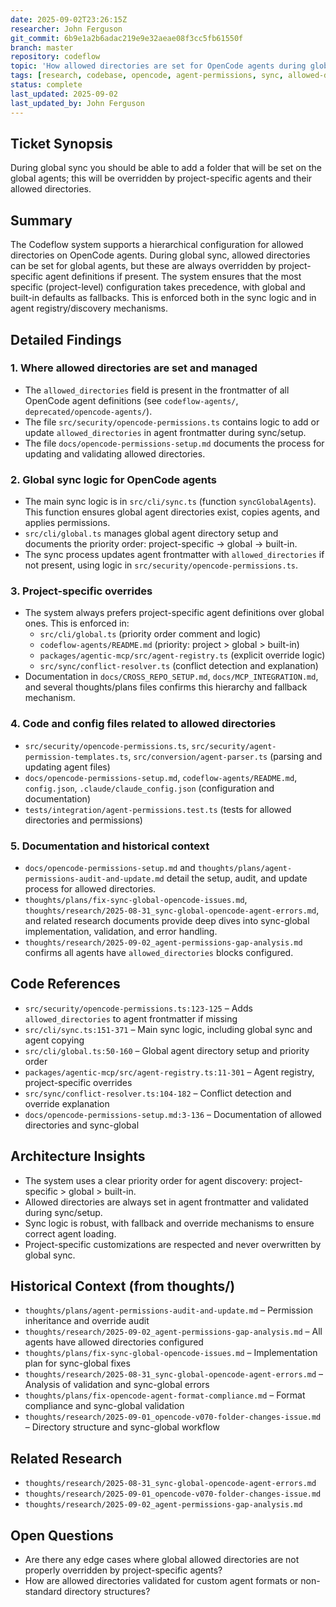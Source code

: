 ```yaml
---
date: 2025-09-02T23:26:15Z
researcher: John Ferguson
git_commit: 6b9e1a2b6adac219e9e32aeae08f3cc5fb61550f
branch: master
repository: codeflow
topic: 'How allowed directories are set for OpenCode agents during global sync, and how project-specific overrides work'
tags: [research, codebase, opencode, agent-permissions, sync, allowed-directories]
status: complete
last_updated: 2025-09-02
last_updated_by: John Ferguson
---
```


## Ticket Synopsis

During global sync you should be able to add a folder that will be set on the global agents; this will be overridden by project-specific agents and their allowed directories.

## Summary

The Codeflow system supports a hierarchical configuration for allowed directories on OpenCode agents. During global sync, allowed directories can be set for global agents, but these are always overridden by project-specific agent definitions if present. The system ensures that the most specific (project-level) configuration takes precedence, with global and built-in defaults as fallbacks. This is enforced both in the sync logic and in agent registry/discovery mechanisms.

## Detailed Findings

### 1. Where allowed directories are set and managed

- The `allowed_directories` field is present in the frontmatter of all OpenCode agent definitions (see `codeflow-agents/`, `deprecated/opencode-agents/`).
- The file `src/security/opencode-permissions.ts` contains logic to add or update `allowed_directories` in agent frontmatter during sync/setup.
- The file `docs/opencode-permissions-setup.md` documents the process for updating and validating allowed directories.

### 2. Global sync logic for OpenCode agents

- The main sync logic is in `src/cli/sync.ts` (function `syncGlobalAgents`). This function ensures global agent directories exist, copies agents, and applies permissions.
- `src/cli/global.ts` manages global agent directory setup and documents the priority order: project-specific → global → built-in.
- The sync process updates agent frontmatter with `allowed_directories` if not present, using logic in `src/security/opencode-permissions.ts`.

### 3. Project-specific overrides

- The system always prefers project-specific agent definitions over global ones. This is enforced in:
  - `src/cli/global.ts` (priority order comment and logic)
  - `codeflow-agents/README.md` (priority: project > global > built-in)
  - `packages/agentic-mcp/src/agent-registry.ts` (explicit override logic)
  - `src/sync/conflict-resolver.ts` (conflict detection and explanation)
- Documentation in `docs/CROSS_REPO_SETUP.md`, `docs/MCP_INTEGRATION.md`, and several thoughts/plans files confirms this hierarchy and fallback mechanism.

### 4. Code and config files related to allowed directories

- `src/security/opencode-permissions.ts`, `src/security/agent-permission-templates.ts`, `src/conversion/agent-parser.ts` (parsing and updating agent files)
- `docs/opencode-permissions-setup.md`, `codeflow-agents/README.md`, `config.json`, `.claude/claude_config.json` (configuration and documentation)
- `tests/integration/agent-permissions.test.ts` (tests for allowed directories and permissions)

### 5. Documentation and historical context

- `docs/opencode-permissions-setup.md` and `thoughts/plans/agent-permissions-audit-and-update.md` detail the setup, audit, and update process for allowed directories.
- `thoughts/plans/fix-sync-global-opencode-issues.md`, `thoughts/research/2025-08-31_sync-global-opencode-agent-errors.md`, and related research documents provide deep dives into sync-global implementation, validation, and error handling.
- `thoughts/research/2025-09-02_agent-permissions-gap-analysis.md` confirms all agents have `allowed_directories` blocks configured.

## Code References

- `src/security/opencode-permissions.ts:123-125` – Adds `allowed_directories` to agent frontmatter if missing
- `src/cli/sync.ts:151-371` – Main sync logic, including global sync and agent copying
- `src/cli/global.ts:50-160` – Global agent directory setup and priority order
- `packages/agentic-mcp/src/agent-registry.ts:11-301` – Agent registry, project-specific overrides
- `src/sync/conflict-resolver.ts:104-182` – Conflict detection and override explanation
- `docs/opencode-permissions-setup.md:3-136` – Documentation of allowed directories and sync-global

## Architecture Insights

- The system uses a clear priority order for agent discovery: project-specific > global > built-in.
- Allowed directories are always set in agent frontmatter and validated during sync/setup.
- Sync logic is robust, with fallback and override mechanisms to ensure correct agent loading.
- Project-specific customizations are respected and never overwritten by global sync.

## Historical Context (from thoughts/)

- `thoughts/plans/agent-permissions-audit-and-update.md` – Permission inheritance and override audit
- `thoughts/research/2025-09-02_agent-permissions-gap-analysis.md` – All agents have allowed directories configured
- `thoughts/plans/fix-sync-global-opencode-issues.md` – Implementation plan for sync-global fixes
- `thoughts/research/2025-08-31_sync-global-opencode-agent-errors.md` – Analysis of validation and sync-global errors
- `thoughts/plans/fix-opencode-agent-format-compliance.md` – Format compliance and sync-global validation
- `thoughts/research/2025-09-01_opencode-v070-folder-changes-issue.md` – Directory structure and sync-global workflow

## Related Research

- `thoughts/research/2025-08-31_sync-global-opencode-agent-errors.md`
- `thoughts/research/2025-09-01_opencode-v070-folder-changes-issue.md`
- `thoughts/research/2025-09-02_agent-permissions-gap-analysis.md`

## Open Questions

- Are there any edge cases where global allowed directories are not properly overridden by project-specific agents?
- How are allowed directories validated for custom agent formats or non-standard directory structures?
